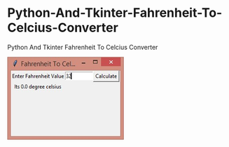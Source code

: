 # Python-And-Tkinter-Fahrenheit-To-Celcius-Converter
Python And Tkinter Fahrenheit To Celcius Converter

![imageofscript](pythonw_2018-01-31_14-59-30.jpg)
